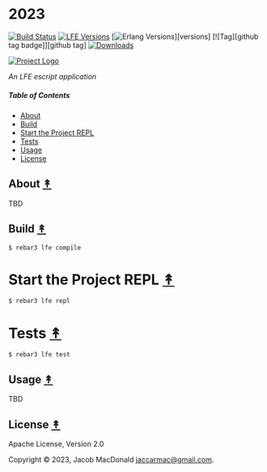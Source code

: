 # 2023

[![Build Status][travis badge]][travis]
[![LFE Versions][lfe badge]][lfe]
[![Erlang Versions][erlang badge]][versions]
[![Tag][github tag badge]][github tag]
[![Downloads][hex downloads]][hex package]

[![Project Logo][logo]][logo-large]

*An LFE escript application*

##### Table of Contents

* [About](#about-)
* [Build](#build-)
* [Start the Project REPL](#start-the-repl-)
* [Tests](#tests-)
* [Usage](#usage-)
* [License](#license-)

## About [&#x219F;](#table-of-contents)

TBD

## Build [&#x219F;](#table-of-contents)

```shell
$ rebar3 lfe compile
```

# Start the Project REPL [&#x219F;](#table-of-contents)

```shell
$ rebar3 lfe repl
```

# Tests [&#x219F;](#table-of-contents)

```shell
$ rebar3 lfe test
```

## Usage [&#x219F;](#table-of-contents)

TBD

## License [&#x219F;](#table-of-contents)

Apache License, Version 2.0

Copyright © 2023, Jacob MacDonald <jaccarmac@gmail.com>.

<!-- Named page links below: /-->

[logo]: https://avatars1.githubusercontent.com/u/3434967?s=250
[logo-large]: https://avatars1.githubusercontent.com/u/3434967
[github]: https://github.com/ORG/2023
[gitlab]: https://gitlab.com/ORG/2023
[travis]: https://travis-ci.org/ORG/2023
[travis badge]: https://img.shields.io/travis/ORG/2023.svg
[gh-actions-badge]: https://github.com/ORG/2023/workflows/Go/badge.svg
[gh-actions]: https://github.com/ORG/2023/actions
[lfe]: https://github.com/rvirding/lfe
[lfe badge]: https://img.shields.io/badge/lfe-1.3.0-blue.svg
[erlang badge]: https://img.shields.io/badge/erlang-19%20to%2023-blue.svg
[version]: https://github.com/ORG/2023/blob/master/.travis.yml
[github tags]: https://github.com/ORG/2023/tags
[github tags badge]: https://img.shields.io/github/tag/ORG/2023.svg
[github downloads]: https://img.shields.io/github/downloads/ORG/2023/total.svg
[hex badge]: https://img.shields.io/hexpm/v/2023.svg?maxAge=2592000
[hex package]: https://hex.pm/packages/2023
[hex downloads]: https://img.shields.io/hexpm/dt/2023.svg

